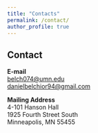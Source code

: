 ```yaml
---
title: "Contacts"
permalink: /contact/
author_profile: true
---
```


## Contact

**E-mail** \
belch074@umn.edu \
danielbelchior94@gmail.com

**Mailing Address** \
4-101 Hanson Hall \
1925 Fourth Street South \
Minneapolis, MN 55455
